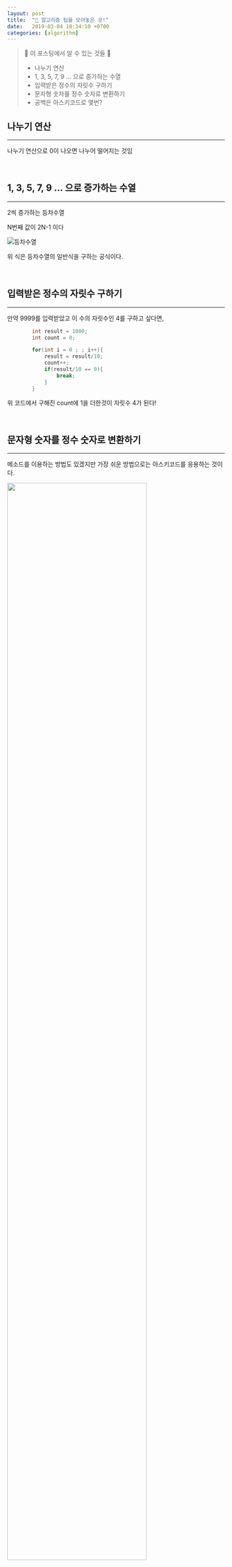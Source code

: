 ```yaml
---
layout: post
title:  "🎵 알고리즘 팁을 모아놓은 곳!"
date:   2019-03-04 18:34:10 +0700
categories: [algorithm]
---
```


> 🙋 이 포스팅에서 알 수 있는 것들 🙋
>
> - 나누기 연산 
> - 1, 3, 5, 7, 9 ... 으로 증가하는 수열
> - 입력받은 정수의 자릿수 구하기
> - 문자형 숫자를 정수 숫자로 변환하기
> - 공백은 아스키코드로 몇번?

## 나누기 연산 
---
나누기 연산으로 0이 나오면 나누어 떨어지는 것임

<br>

## 1, 3, 5, 7, 9 ... 으로 증가하는 수열
---

2씩 증가하는 등차수열

N번째 값이 2N-1 이다

![등차수열](https://user-images.githubusercontent.com/31889335/55327861-fc517c80-54c5-11e9-9c2a-72925b1b53e3.PNG)

위 식은 등차수열의 일반식을 구하는 공식이다.

<br>

## 입력받은 정수의 자릿수 구하기
---

만약 9999를 입력받았고 이 수의 자릿수인 4를 구하고 싶다면,

~~~c
		int result = 1000;
		int count = 0;

		for(int i = 0 ; ; i++){
			result = result/10;
			count++;
			if(result/10 == 0){
				break;
			}
		}

~~~

위 코드에서 구해진 count에 1을 더한것이 자릿수 4가 된다!

<br>

## 문자형 숫자를 정수 숫자로 변환하기
---

메소드를 이용하는 방법도 있겠지만 가장 쉬운 방법으로는 아스키코드를 응용하는 것이다.

<img src = "https://user-images.githubusercontent.com/31889335/55091206-be361080-50f3-11e9-8c11-76b8d7bffa35.png" width = "80%" height = "80%" >

문자형 숫자 0 ~ 9까지는 아스키코드 값이 48 ~ 57번까지에 위치해 있다.

즉, 문자형 숫자 0은 아스키코드로 48이고, 문자형 숫자 1은 아스키코드로 49이다.

만약 문자형 숫자 0을 정수 숫자 0으로 만들고 싶다면 __문자형 숫자에서 48을 빼면 된다!__

> 문자형 숫자 0 외의 다른 숫자들도 모두 48을 빼면 문자형 숫자에서 정수로 변환한 꼴이 된다!

<br>

## 공백은 아스키코드로 몇번?
---

공백 ' ' 은 아스키코드 10진수로 32이다~!

<br>

## 영어 알파벳 개수는 몇개?
---

a 부터 z까지 총 26개이다!

<br>

## int 형에 들어갈 수 있는 수의 범위는?!
---

간단하게 말하자면 int 형에는 최대 21억까지 들어갈 수 있고, long long형에는 19자리 숫자로 표현할 수 있는 수 까지 들어갈 수 있다!

long 형은 int형과 들어갈 수 있는 범위가 똑같다.